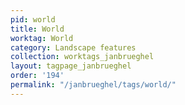 ```yaml
---
pid: world
title: World
worktag: World
category: Landscape features
collection: worktags_janbrueghel
layout: tagpage_janbrueghel
order: '194'
permalink: "/janbrueghel/tags/world/"
---
```

